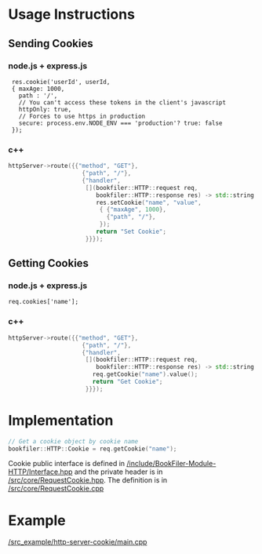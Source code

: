# Usage Instructions
## Sending Cookies

### node.js + express.js
```node
 res.cookie('userId', userId,  
 { maxAge: 1000,
   path : '/',
   // You can't access these tokens in the client's javascript
   httpOnly: true,
   // Forces to use https in production
   secure: process.env.NODE_ENV === 'production'? true: false
 });
```

### c++
```cpp
httpServer->route({{"method", "GET"},
                     {"path", "/"},
                     {"handler",
                      [](bookfiler::HTTP::request req,
                         bookfiler::HTTP::response res) -> std::string {
                         res.setCookie("name", "value",  
                          { {"maxAge", 1000},
                            {"path", "/"},
                          });
                         return "Set Cookie";
                      }}});
```

## Getting Cookies

### node.js + express.js
```node
req.cookies['name'];
```

### c++
```cpp
httpServer->route({{"method", "GET"},
                     {"path", "/"},
                     {"handler",
                      [](bookfiler::HTTP::request req,
                         bookfiler::HTTP::response res) -> std::string {
                        req.getCookie("name").value();
                        return "Get Cookie";
                      }}});
```

# Implementation

```cpp
// Get a cookie object by cookie name
bookfiler::HTTP::Cookie = req.getCookie("name");
```
Cookie public interface is defined in [/include/BookFiler-Module-HTTP/Interface.hpp](/include/BookFiler-Module-HTTP/Interface.hpp) and the private header is in [/src/core/RequestCookie.hpp](/src/core/RequestCookie.hpp). The definition is in [/src/core/RequestCookie.cpp](/src/core/RequestCookie.cpp)

# Example

[/src_example/http-server-cookie/main.cpp](/src_example/http-server-cookie/main.cpp)
